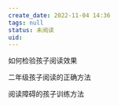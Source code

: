 ```yaml
---
create_date: 2022-11-04 14:36
tags: null
status: 未阅读 
uid: 
---
```

如何检验孩子阅读效果

二年级孩子阅读的正确方法

阅读障碍的孩子训练方法


